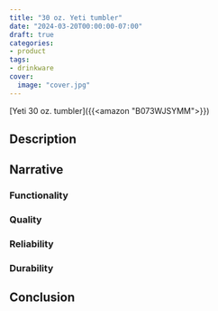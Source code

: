 ```yaml
---
title: "30 oz. Yeti tumbler"
date: "2024-03-20T00:00:00-07:00"
draft: true
categories:
- product
tags:
- drinkware
cover:
  image: "cover.jpg"
---
```

[Yeti 30 oz. tumbler]({{<amazon "B073WJSYMM">}})
<!--more-->
## Description

## Narrative

### Functionality

### Quality

### Reliability

### Durability

## Conclusion